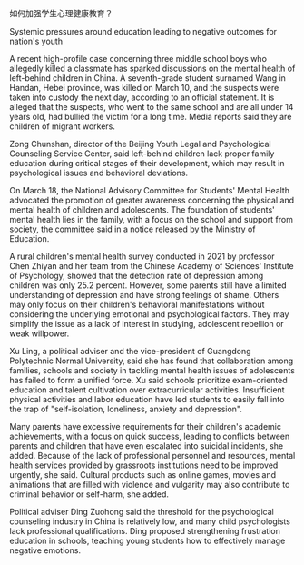 如何加强学生心理健康教育？



Systemic pressures around education leading to negative outcomes for nation's youth

A recent high-profile case concerning three middle school boys who allegedly killed a classmate has sparked discussions on the mental health of left-behind children in China. A seventh-grade student surnamed Wang in Handan, Hebei province, was killed on March 10, and the suspects were taken into custody the next day, according to an official statement. It is alleged that the suspects, who went to the same school and are all under 14 years old, had bullied the victim for a long time. Media reports said they are children of migrant workers.

Zong Chunshan, director of the Beijing Youth Legal and Psychological Counseling Service Center, said left-behind children lack proper family education during critical stages of their development, which may result in psychological issues and behavioral deviations.

On March 18, the National Advisory Committee for Students' Mental Health advocated the promotion of greater awareness concerning the physical and mental health of children and adolescents. The foundation of students' mental health lies in the family, with a focus on the school and support from society, the committee said in a notice released by the Ministry of Education.

A rural children's mental health survey conducted in 2021 by professor Chen Zhiyan and her team from the Chinese Academy of Sciences' Institute of Psychology, showed that the detection rate of depression among children was only 25.2 percent. However, some parents still have a limited understanding of depression and have strong feelings of shame. Others may only focus on their children's behavioral manifestations without considering the underlying emotional and psychological factors. They may simplify the issue as a lack of interest in studying, adolescent rebellion or weak willpower.

Xu Ling, a political adviser and the vice-president of Guangdong Polytechnic Normal University, said she has found that collaboration among families, schools and society in tackling mental health issues of adolescents has failed to form a unified force. Xu said schools prioritize exam-oriented education and talent cultivation over extracurricular activities. Insufficient physical activities and labor education have led students to easily fall into the trap of "self-isolation, loneliness, anxiety and depression".

Many parents have excessive requirements for their children's academic achievements, with a focus on quick success, leading to conflicts between parents and children that have even escalated into suicidal incidents, she added. Because of the lack of professional personnel and resources, mental health services provided by grassroots institutions need to be improved urgently, she said. Cultural products such as online games, movies and animations that are filled with violence and vulgarity may also contribute to criminal behavior or self-harm, she added.

Political adviser Ding Zuohong said the threshold for the psychological counseling industry in China is relatively low, and many child psychologists lack professional qualifications. Ding proposed strengthening frustration education in schools, teaching young students how to effectively manage negative emotions.